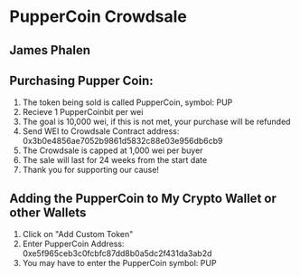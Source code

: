 # PupperCoin Crowdsale
## James Phalen

##  Purchasing Pupper Coin:
1. The token being sold is called PupperCoin, symbol: PUP
1. Recieve 1 PupperCoinbit per wei
1. The goal is 10,000 wei, if this is not met, your purchase will be refunded   
1. Send WEI to Crowdsale Contract address: 0x3b0e4856ae7052b9861d5832c88e03e956db6cb9
1. The Crowdsale is capped at 1,000 wei per buyer
1. The sale will last for 24 weeks from the start date
1. Thank you for supporting our cause!


## Adding the PupperCoin to My Crypto Wallet or other Wallets
1. Click on "Add Custom Token"
1. Enter PupperCoin Address:  0xe5f965ceb3c0fcbfc87dd8b0a5dc2f431da3ab2d
1. You may have to enter the PupperCoin symbol: PUP


